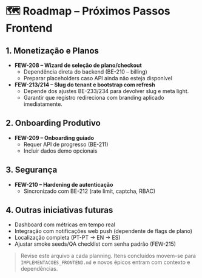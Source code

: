 # 🗺️ Roadmap – Próximos Passos Frontend

## 1. Monetização e Planos
- **FEW-208 – Wizard de seleção de plano/checkout**
  - Dependência direta do backend (BE-210 – billing)
  - Preparar placeholders caso API ainda não esteja disponível
- **FEW-213/214 – Slug do tenant e bootstrap com refresh**
  - Depende dos ajustes BE-233/234 para devolver slug e meta light.
  - Garantir que registro redireciona com branding aplicado imediatamente.

## 2. Onboarding Produtivo
- **FEW-209 – Onboarding guiado**
  - Requer API de progresso (BE-211)
  - Incluir dados demo opcionais

## 3. Segurança
- **FEW-210 – Hardening de autenticação**
  - Sincronizado com BE-212 (rate limit, captcha, RBAC)

## 4. Outras iniciativas futuras
- Dashboard com métricas em tempo real
- Integração com notificações web push (dependente de flags de plano)
- Localização completa (PT-PT → EN → ES)
- Ajustar smoke seeds/QA checklist com senha padrão (FEW-215)

> Revise este arquivo a cada planning. Itens concluídos movem-se para `IMPLEMENTACOES_FRONTEND.md` e novos épicos entram com contexto e dependências.
